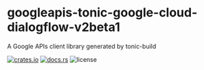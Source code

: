 # googleapis-tonic-google-cloud-dialogflow-v2beta1

A Google APIs client library generated by tonic-build

[![crates.io](https://img.shields.io/crates/v/googleapis-tonic-google-cloud-dialogflow-v2beta1)](https://crates.io/crates/googleapis-tonic-google-cloud-dialogflow-v2beta1)
[![docs.rs](https://img.shields.io/docsrs/googleapis-tonic-google-cloud-dialogflow-v2beta1)](https://docs.rs/googleapis-tonic-google-cloud-dialogflow-v2beta1)
![license](https://img.shields.io/crates/l/googleapis-tonic-google-cloud-dialogflow-v2beta1)
